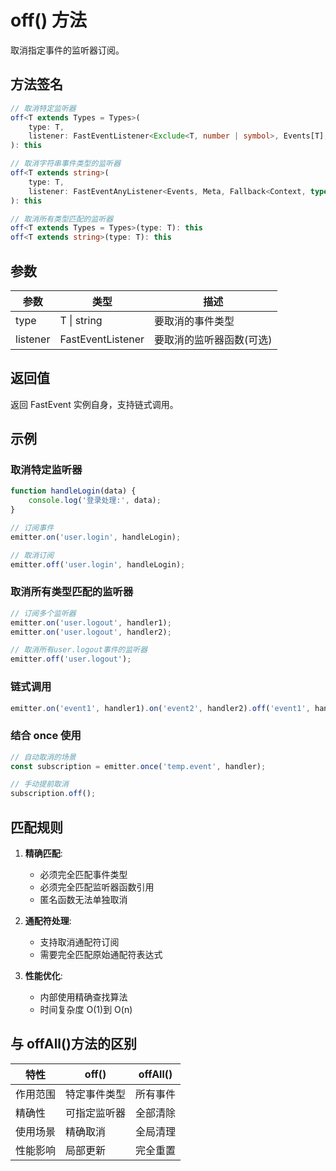 # off() 方法

取消指定事件的监听器订阅。

## 方法签名

```ts
// 取消特定监听器
off<T extends Types = Types>(
    type: T,
    listener: FastEventListener<Exclude<T, number | symbol>, Events[T], Meta, Fallback<Context, typeof this>>
): this

// 取消字符串事件类型的监听器
off<T extends string>(
    type: T,
    listener: FastEventAnyListener<Events, Meta, Fallback<Context, typeof this>>
): this

// 取消所有类型匹配的监听器
off<T extends Types = Types>(type: T): this
off<T extends string>(type: T): this
```

## 参数

| 参数     | 类型              | 描述                     |
| -------- | ----------------- | ------------------------ |
| type     | T \| string       | 要取消的事件类型         |
| listener | FastEventListener | 要取消的监听器函数(可选) |

## 返回值

返回 FastEvent 实例自身，支持链式调用。

## 示例

### 取消特定监听器

```ts
function handleLogin(data) {
    console.log('登录处理:', data);
}

// 订阅事件
emitter.on('user.login', handleLogin);

// 取消订阅
emitter.off('user.login', handleLogin);
```

### 取消所有类型匹配的监听器

```ts
// 订阅多个监听器
emitter.on('user.logout', handler1);
emitter.on('user.logout', handler2);

// 取消所有user.logout事件的监听器
emitter.off('user.logout');
```

### 链式调用

```ts
emitter.on('event1', handler1).on('event2', handler2).off('event1', handler1).emit('event2', data);
```

### 结合 once 使用

```ts
// 自动取消的场景
const subscription = emitter.once('temp.event', handler);

// 手动提前取消
subscription.off();
```

## 匹配规则

1. **精确匹配**:

    - 必须完全匹配事件类型
    - 必须完全匹配监听器函数引用
    - 匿名函数无法单独取消

2. **通配符处理**:

    - 支持取消通配符订阅
    - 需要完全匹配原始通配符表达式

3. **性能优化**:
    - 内部使用精确查找算法
    - 时间复杂度 O(1)到 O(n)

## 与 offAll()方法的区别

| 特性     | off()        | offAll() |
| -------- | ------------ | -------- |
| 作用范围 | 特定事件类型 | 所有事件 |
| 精确性   | 可指定监听器 | 全部清除 |
| 使用场景 | 精确取消     | 全局清理 |
| 性能影响 | 局部更新     | 完全重置 |
